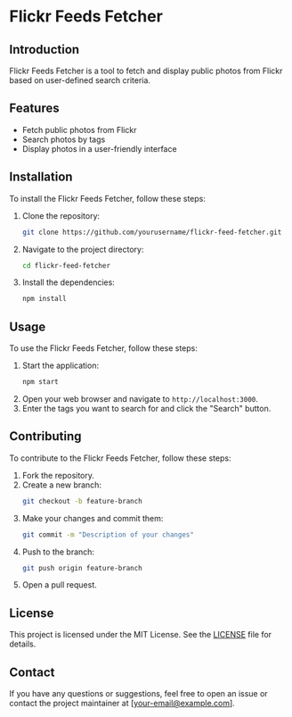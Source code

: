 # Flickr Feeds Fetcher

## Introduction
Flickr Feeds Fetcher is a tool to fetch and display public photos from Flickr based on user-defined search criteria.

## Features
- Fetch public photos from Flickr
- Search photos by tags
- Display photos in a user-friendly interface

## Installation
To install the Flickr Feeds Fetcher, follow these steps:

1. Clone the repository:
    ```sh
    git clone https://github.com/yourusername/flickr-feed-fetcher.git
    ```
2. Navigate to the project directory:
    ```sh
    cd flickr-feed-fetcher
    ```
3. Install the dependencies:
    ```sh
    npm install
    ```

## Usage
To use the Flickr Feeds Fetcher, follow these steps:

1. Start the application:
    ```sh
    npm start
    ```
2. Open your web browser and navigate to `http://localhost:3000`.
3. Enter the tags you want to search for and click the "Search" button.

## Contributing
To contribute to the Flickr Feeds Fetcher, follow these steps:

1. Fork the repository.
2. Create a new branch:
    ```sh
    git checkout -b feature-branch
    ```
3. Make your changes and commit them:
    ```sh
    git commit -m "Description of your changes"
    ```
4. Push to the branch:
    ```sh
    git push origin feature-branch
    ```
5. Open a pull request.

## License
This project is licensed under the MIT License. See the [LICENSE](LICENSE) file for details.

## Contact
If you have any questions or suggestions, feel free to open an issue or contact the project maintainer at [your-email@example.com].
